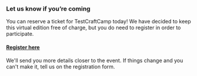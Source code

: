 <!--
.. title: Register
.. slug: tickets
.. date: 2020-08-04 07:24:47 UTC
.. tags: 
.. category: 
.. link: 
.. description: 
.. type: text
-->



### Let us know if you’re coming

You can reserve a ticket for TestCraftCamp today! We have decided to keep this virtual edition free of charge, but you do need to register in order to participate.

#### [Register here](https://me843905.typeform.com/to/uM7IhgNT)

We'll send you more details closer to the event. If things change and you can't make it, tell us on the registration form. 